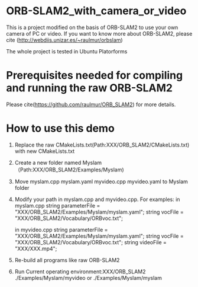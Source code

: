 # ORB-SLAM2_with_camera_or_video
This is a project modified on the basis of ORB-SLAM2 to use your own camera of PC or video. If you want to know more about ORB-SLAM2, please cite (http://webdiis.unizar.es/~raulmur/orbslam)

The whole project is tested in Ubuntu Platorforms


# Prerequisites needed for compiling and running the raw ORB-SLAM2
Please cite(https://github.com/raulmur/ORB_SLAM2) for more details.

# How to use this demo
1. Replace the raw CMakeLists.txt(Path:XXX/ORB_SLAM2/CMakeLists.txt) with new CMakeLists.txt

2. Create a new folder named Myslam（Path:XXX/ORB_SLAM2/Examples/Myslam)

3. Move myslam.cpp myslam.yaml myvideo.cpp myvideo.yaml to Myslam folder

4. Modify your path in myslam.cpp and myvideo.cpp.
   For examples:
   in myslam.cpp
   string parameterFile = "XXX/ORB_SLAM2/Examples/Myslam/myslam.yaml";
   string vocFile = "XXX/ORB_SLAM2/Vocabulary/ORBvoc.txt";
   
   in myvideo.cpp
   string parameterFile = "XXX/ORB_SLAM2/Examples/Myslam/myslam.yaml";
   string vocFile = "XXX/ORB_SLAM2/Vocabulary/ORBvoc.txt";
   string videoFile = "XXX/XXX.mp4";
   
5. Re-build all programs like raw ORB-SLAM2

6. Run
   Current operating environment:XXX/ORB_SLAM2
   ./Examples/Myslam/myvideo
   or
   ./Examples/Myslam/myslam

 
